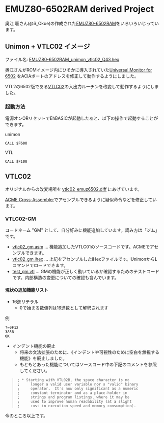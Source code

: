 # EMUZ80-6502RAM derived Project

奥江 聡さん(@S_Okue)の作成された[EMUZ80-6502RAM](https://github.com/satoshiokue/EMUZ80-6502RAM)をいろいろいじっています。

## Unimon + VTLC02 イメージ

ファイル名: [EMUZ80-6502RAM_unimon_vtlc02_Q43.hex](./EMUZ80-6502RAM_unimon_vtlc02_Q43.hex)

奥江さんがROMイメージ内にひそかに導入されていた[Universal Monitor for 6502](https://electrelic.com/electrelic/node/1317) をACIAポートのアドレスを修正して動作するようにしました。

VTL2の6502版である[VTLC02](https://github.com/barrym95838/6502-Assembly)の入出力ルーチンを改変して動作するようにしました。

### 起動方法

電源オンORリセットでEhBASICが起動したあと、以下の操作で起動することができます。

unimon

```basic
CALL $F600
```

VTL

```basic
CALL $F100
```

## VTLC02

オリジナルからの改変場所を [vtlc02_emuz6502.diff](./vtlc02_emuz6502.diff) にあげています。

[ACME Cross-Assembler](https://github.com/martinpiper/ACME)でアセンブルできるように疑似命令などを修正しています。

### VTLC02-GM

コードネーム "GM" として、自分好みに機能追加しています。読み方は「ジム」です。

- [vtlc02_gm.asm](./vtlc02_gm.asm) ... 機能追加したVTLC01のソースコードです。ACMEでアセンブルできます。
- [vtlc02_gm.ihex](./vtlc02_gm.ihex) ... 上記をアセンブルしたiHexファイルです。UnimonからLコマンドでロードできます。
- [test_gm.vtl](./test_gm.vtl) ... GMの機能が正しく動いているか確認するためのテストコードです。内部構造の変更についての確認も含んでいます。

#### 現状の追加機能リスト

- 16進リテラル
  - 0で始まる数値列は16進数として解釈されます

例

```vtl
?=0F12
3858
OK
```

- インデント機能の廃止
  - 将来の文法拡張のために、《インデントや可視性のために空白を無視する機能》を廃止しました。
  - もともとあった機能についてはソースコード中の下記のコメントを参照してください。

>     ; * Starting with VTL02B, the space character is no
>     ;     longer a valid user variable nor a "valid" binary
>     ;     operator.  It's now only significant as a numeric
>     ;     constant terminator and as a place-holder in
>     ;     strings and program listings, where it may be
>     ;     used to improve human readability (at a slight
>     ;     cost in execution speed and memory consumption).

今のところ以上です。
